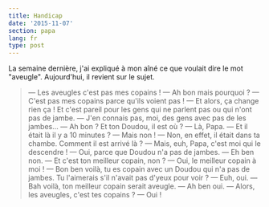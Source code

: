 ```yaml
---
title: Handicap
date: '2015-11-07'
section: papa
lang: fr
type: post
---
```


La semaine dernière, j'ai expliqué à mon aîné ce que voulait dire le mot "aveugle". Aujourd'hui, il revient sur le sujet.

> — Les aveugles c'est pas mes copains !
> — Ah bon mais pourquoi ?
> — C'est pas mes copains parce qu'ils voient pas !
> — Et alors, ça change rien ça ! Et c'est pareil pour les gens qui ne parlent pas ou qui n'ont pas de jambe.
> — J'en connais pas, moi, des gens avec pas de les jambes...
> — Ah bon ? Et ton Doudou, il est où ?
> — Là, Papa.
> — Et il était là il y a 10 minutes ?
> — Mais non !
> — Non, en effet, il était dans ta chambe. Comment il est arrivé là ?
> — Mais, euh, Papa, c'est moi qui le descendre !
> — Oui, parce que Doudou n'a pas de jambes.
> — Eh ben non.
> — Et c'est ton meilleur copain, non ?
> — Oui, le meilleur copain à moi !
> — Bon ben voilà, tu es copain avec un Doudou qui n'a pas de jambes. Tu l'aimerais s'il n'avait pas d'yeux pour voir ?
> — Euh, oui.
> — Bah voilà, ton meilleur copain serait aveugle.
> — Ah ben oui.
> — Alors, les aveugles, c'est tes copains ?
> — Oui !

